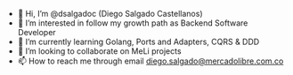 - 👋 Hi, I’m @dsalgadoc (Diego Salgado Castellanos)
- 👀 I’m interested in follow my growth path as Backend Software Developer
- 🌱 I’m currently learning Golang, Ports and Adapters, CQRS & DDD 
- 💞️ I’m looking to collaborate on MeLi projects
- 📫 How to reach me through email diego.salgado@mercadolibre.com.co

<!---
dsalgadoc/dsalgadoc is a ✨ special ✨ repository because its `README.md` (this file) appears on your GitHub profile.
You can click the Preview link to take a look at your changes.
--->
